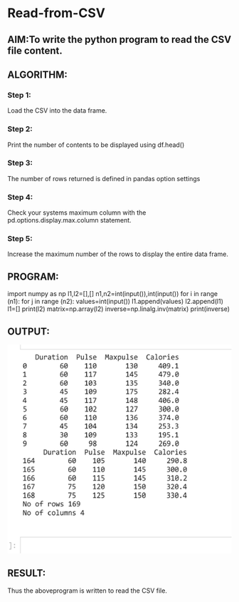 # Read-from-CSV

## AIM:To  write the python program to read the CSV file content.

## ALGORITHM:

### Step 1:
Load the CSV into the data frame.
### Step 2:
Print the number of contents to be displayed using df.head()
### Step 3:
The number of rows returned is defined in pandas option settings
### Step 4:
Check your systems maximum column with the pd.options.display.max.column statement.
### Step 5:
Increase the maximum number of the rows to display the entire data frame.
## PROGRAM:
import numpy as np
l1,l2=[],[]
n1,n2=int(input()),int(input())
for i in range (n1):
    for j in range (n2):
       values=int(input())
       l1.append(values)
    l2.append(l1)
    l1=[]
print(l2)
matrix=np.array(l2)
inverse=np.linalg.inv(matrix)
print(inverse)

## OUTPUT:

![csv](c1.png)

## RESULT:
Thus the aboveprogram is written to read the CSV file.
